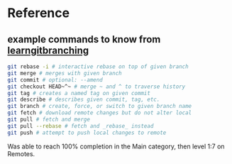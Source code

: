 # Reference

## example commands to know from [learngitbranching]

```bash
git rebase -i # interactive rebase on top of given branch
git merge # merges with given branch
git commit # optional: --amend
git checkout HEAD~^~ # merge ~ and ^ to traverse history
git tag # creates a named tag on given commit
git describe # describes given commit, tag, etc.
git branch # create, force, or switch to given branch name
git fetch # download remote changes but do not alter local
git pull # fetch and merge
git pull --rebase # fetch and _rebase_ instead
git push # attempt to push local changes to remote
```

Was able to reach 100% completion in the Main category, then level 1:7 on
Remotes.

[learngitbranching]: https://learngitbranching.js.org/